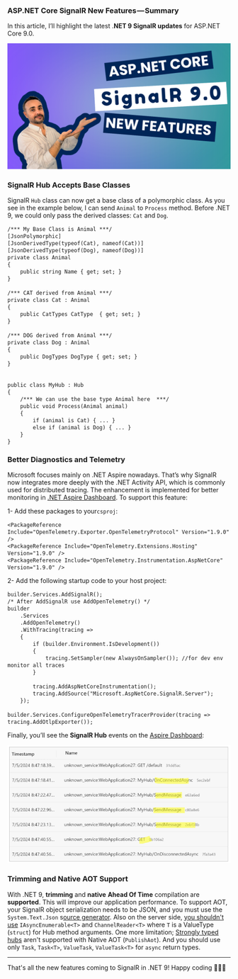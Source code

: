 ### ASP.NET Core SignalR New Features — Summary

In this article, I’ll highlight the latest .**NET 9 SignalR updates** for ASP.NET Core 9.0.

![Cover](cover.png)



### SignalR Hub Accepts Base Classes

SignalR `Hub` class can now get a base class of a polymorphic class. As you see in the example below, I can send `Animal` to  `Process` method. Before .NET 9,  we could only pass the derived classes: `Cat` and `Dog`.

```
/*** My Base Class is Animal ***/
[JsonPolymorphic]
[JsonDerivedType(typeof(Cat), nameof(Cat))]
[JsonDerivedType(typeof(Dog), nameof(Dog))]
private class Animal
{
    public string Name { get; set; }
}

/*** CAT derived from Animal ***/
private class Cat : Animal
{
    public CatTypes CatType  { get; set; }
}

/*** DOG derived from Animal ***/
private class Dog : Animal
{
    public DogTypes DogType { get; set; }
}


public class MyHub : Hub
{
    /*** We can use the base type Animal here  ***/
    public void Process(Animal animal)
    {
        if (animal is Cat) { ... }
        else if (animal is Dog) { ... }
    }
}

```



### Better Diagnostics and Telemetry

Microsoft focuses mainly on .NET Aspire nowadays. That’s why SignalR now integrates more deeply with the .NET Activity API, which is commonly used for distributed tracing. The enhancement is implemented for better monitoring in [.NET Aspire Dashboard](https://learn.microsoft.com/en-us/dotnet/aspire/fundamentals/dashboard/overview?tabs=bash#using-the-dashboard-with-net-aspire-projects). To support this feature:

1- Add these packages to your`csproj`:

```
<PackageReference Include="OpenTelemetry.Exporter.OpenTelemetryProtocol" Version="1.9.0" />
<PackageReference Include="OpenTelemetry.Extensions.Hosting" Version="1.9.0" />
<PackageReference Include="OpenTelemetry.Instrumentation.AspNetCore" Version="1.9.0" />
```

2- Add the following startup code to your host project:

```
builder.Services.AddSignalR();
/* After AddSignalR use AddOpenTelemetry() */
builder
    .Services
    .AddOpenTelemetry()
    .WithTracing(tracing =>
    {
        if (builder.Environment.IsDevelopment())
        {         
            tracing.SetSampler(new AlwaysOnSampler()); //for dev env monitor all traces
        }

        tracing.AddAspNetCoreInstrumentation();
        tracing.AddSource("Microsoft.AspNetCore.SignalR.Server");
    });

builder.Services.ConfigureOpenTelemetryTracerProvider(tracing => tracing.AddOtlpExporter());
```

Finally, you’ll see the **SignalR Hub** events on the [Aspire Dashboard](https://learn.microsoft.com/en-us/dotnet/aspire/fundamentals/dashboard/overview):

![.NET Aspire Activity Dashboard](signalr-activity-dashboard.png)



### Trimming and Native AOT Support

With .NET 9, **trimming** and **native** **Ahead Of Time** compilation are **supported**. This will improve our application performance. To support AOT, your SignalR object serialization needs to be JSON, and you must use the `System.Text.Json` s[ource generator](https://learn.microsoft.com/en-us/dotnet/standard/serialization/system-text-json/source-generation). Also on the server side, [you shouldn't use](https://github.com/dotnet/aspnetcore/issues/56179) `IAsyncEnumerable<T>` and `ChannelReader<T>` where `T` is a ValueType (`struct`) for  Hub method arguments. One more limitation; [Strongly typed hubs](https://learn.microsoft.com/en-us/aspnet/core/signalr/hubs?view=aspnetcore-8.0#strongly-typed-hubs) aren't supported with Native AOT (`PublishAot`).  And you should use only `Task`, `Task<T>`, `ValueTask`, `ValueTask<T>` for `async` return types.



---

That's all the new features coming to SignalR in .NET 9!
Happy coding 🧑🏽‍💻

